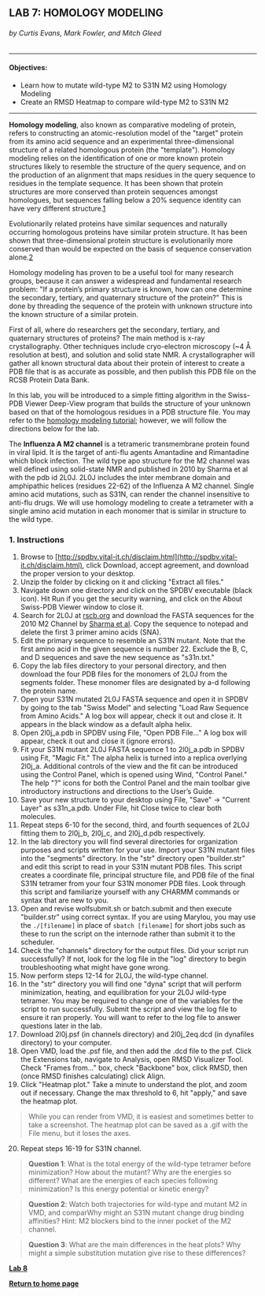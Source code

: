 ## LAB 7: HOMOLOGY MODELING
###### by Curtis Evans, Mark Fowler, and Mitch Gleed

---

#### Objectives:
- Learn how to mutate wild-type M2 to S31N M2 using Homology Modeling
- Create an RMSD Heatmap to compare wild-type M2 to S31N M2

---

**Homology modeling**, also known as comparative modeling of protein, refers to constructing an atomic-resolution model of the "target" protein from its amino acid sequence and an experimental three-dimensional structure of a related homologous protein (the "template"). Homology modeling relies on the identification of one or more known protein structures likely to resemble the structure of the query sequence, and on the production of an alignment that maps residues in the query sequence to residues in the template sequence. It has been shown that protein structures are more conserved than protein sequences amongst homologues, but sequences falling below a 20% sequence identity can have very different structure.[1](https://www.ncbi.nlm.nih.gov/pmc/articles/PMC1166865/)

Evolutionarily related proteins have similar sequences and naturally occurring homologous proteins have similar protein structure. It has been shown that three-dimensional protein structure is evolutionarily more conserved than would be expected on the basis of sequence conservation alone.[2](https://link.springer.com/article/10.1007/s00214-009-0656-3)

Homology modeling has proven to be a useful tool for many research groups, because it can answer a widespread and fundamental research problem: "If a protein’s primary structure is known, how can one determine the secondary, tertiary, and quaternary structure of the protein?" This is done by threading the sequence of the protein with unknown structure into the known structure of a similar protein.

First of all, where do researchers get the secondary, tertiary, and quaternary structures of proteins? The main method is x-ray crystallography. Other techniques include cryo-electron microscopy (~4 Å resolution at best), and solution and solid state NMR. A crystallographer will gather all known structural data about their protein of interest to create a PDB file that is as accurate as possible, and then publish this PDB file on the RCSB Protein Data Bank.

In this lab, you will be introduced to a simple fitting algorithm in the Swiss-PDB Viewer Deep-View program that builds the structure of your unknown based on that of the homologous residues in a PDB structure file. You may refer to the [homology modeling tutorial](http://spdbv.vital-it.ch/modeling_tut.html); however, we will follow the directions below for the lab.

The **Influenza A M2 channel** is a tetrameric transmembrane protein found in viral lipid. It is the target of anti-flu agents Amantadine and Rimantadine which block infection. The wild type apo structure for the M2 channel was well defined using solid-state NMR and published in 2010 by Sharma et al with the pdb id 2L0J. 2L0J includes the inter membrane domain and amphipathic helices (residues 22-62) of the Influenza A M2 channel. Single amino acid mutations, such as S31N, can render the channel insensitive to anti-flu drugs. We will use homology modeling to create a tetrameter with a single amino acid mutation in each monomer that is similar in structure to the wild type. 

### 1. Instructions
1. Browse to [http://spdbv.vital-it.ch/disclaim.html](http://spdbv.vital-it.ch/disclaim.html), click Download, accept agreement, and download the proper version to your desktop.
2. Unzip the folder by clicking on it and clicking "Extract all files."
3. Navigate down one directory and click on the SPDBV executable (black icon). Hit Run if you get the security warning, and click on the About Swiss-PDB Viewer window to close it.
4. Search for 2L0J at [rscb.org](http://rscb.org) and download the FASTA sequences for the 2010 M2 Channel by [Sharma et al](https://www.ncbi.nlm.nih.gov/pubmed/20966252). Copy the sequence to notepad and delete the first 3 primer amino acids (SNA). 
5. Edit the primary sequence to resemble an S31N mutant. Note that the first amino acid in the given sequence is number 22. Exclude the B, C, and D sequences and save the new sequence as "s31n.txt."
6. Copy the lab files directory to your personal directory, and then download the four PDB files for the monomers of 2L0J from the segments folder. These monomer files are designated by a-d following the protein name.
7. Open your S31N mutated 2L0J FASTA sequence and open it in SPDBV by going to the tab "Swiss Model" and selecting "Load Raw Sequence from Amino Acids." A log box will appear, check it out and close it. It appears in the black window as a default alpha helix.
8. Open 2l0j_a.pdb in SPDBV using File, "Open PDB File…" A log box will appear, check it out and close it (ignore errors).
9. Fit your S31N mutant 2L0J FASTA sequence 1 to 2l0j_a.pdb in SPDBV using Fit, "Magic Fit." The alpha helix is turned into a replica overlying 2l0j_a. Additional controls of the view and the fit can be introduced using the Control Panel, which is opened using Wind, "Control Panel." The help "?" icons for both the Control Panel and the main toolbar give introductory instructions and directions to the User’s Guide.
10. Save your new structure to your desktop using File, "Save" -> "Current Layer" as s31n_a.pdb. Under File, hit Close twice to clear both molecules.
11. Repeat steps 6-10 for the second, third, and fourth sequences of 2L0J fitting them to 2l0j_b, 2l0j_c, and 2l0j_d.pdb respectively.
12. In the lab directory you will find several directories for organization purposes and scripts written for your use. Import your S31N mutant files into the "segments" directory. In the "str" directory open "builder.str" and edit this script to read in your S31N mutant PDB files. This script creates a coordinate file, principal structure file, and PDB file of the final S31N tetramer from your four S31N monomer PDB files. Look through this script and familiarize yourself with any CHARMM commands or syntax that are new to you.
13. Open and revise wolfsubmit.sh or batch.submit and then execute "builder.str" using correct syntax. If you are using Marylou, you may use the `./[filename]` in place of `sbatch [filename]` for short jobs such as these to run the script on the internode rather than submit it to the scheduler.
14. Check the "channels" directory for the output files. Did your script run successfully? If not, look for the log file in the "log" directory to begin troubleshooting what might have gone wrong.
15. Now perform steps 12-14 for 2L0J, the wild-type channel.
16. In the "str" directory you will find one "dyna" script that will perform minimization, heating, and equilibration for your 2L0J wild-type tetramer. You may be required to change one of the variables for the script to run successfully. Submit the script and view the log file to ensure it ran properly. You will want to refer to the log file to answer questions later in the lab.
17. Download 2l0j.psf (in channels directory) and 2l0j_2eq.dcd (in dynafiles directory) to your computer.
18. Open VMD, load the .psf file, and then add the .dcd file to the psf. Click the Extensions tab, navigate to Analysis, open RMSD Visualizer Tool. Check "Frames from..." box, check "Backbone" box, click RMSD, then (once RMSD finishes calculating) click Align.
19. Click "Heatmap plot." Take a minute to understand the plot, and zoom out if necessary. Change the max threshold to 6, hit "apply," and save the heatmap plot. 

> While you can render from VMD, it is easiest and sometimes better to take a screenshot. The heatmap plot can be saved as a .gif with the File menu, but it loses the axes.

20. Repeat steps 16-19 for S31N channel.

> **Question 1**: What is the total energy of the wild-type tetramer before minimization? How about the mutant? Why are the energies so different? What are the energies of each species following minimization? Is this energy potential or kinetic energy?

> **Question 2**: Watch both trajectories for wild-type and mutant M2 in VMD, and comparWhy might an S31N mutant change drug binding affinities? Hint: M2 blockers bind to the inner pocket of the M2 channel.

> **Question 3**: What are the main differences in the heat plots? Why might a simple substitution mutation give rise to these differences?

**[Lab 8](https://busathlab.github.io/mdlab/lab8.html)**

**[Return to home page](https://busathlab.github.io/mdlab/index.html)**